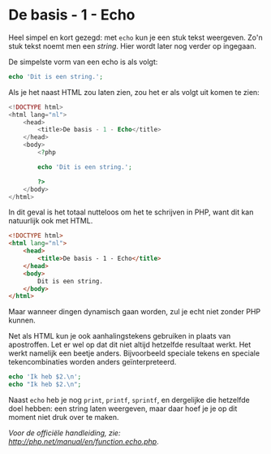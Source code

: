 # De basis - 1 - Echo

Heel simpel en kort gezegd: met `echo` kun je een stuk tekst weergeven. Zo'n stuk tekst noemt men een *string*. Hier wordt later nog verder op ingegaan.

De simpelste vorm van een echo is als volgt:

```php
echo 'Dit is een string.';
```

Als je het naast HTML zou laten zien, zou het er als volgt uit komen te zien:

```php
<!DOCTYPE html>
<html lang="nl">
    <head>
        <title>De basis - 1 - Echo</title>
    </head>
    <body>
        <?php

        echo 'Dit is een string.';

        ?>
    </body>
</html>
```

In dit geval is het totaal nutteloos om het te schrijven in PHP, want dit kan natuurlijk ook met HTML.

```html
<!DOCTYPE html>
<html lang="nl">
    <head>
        <title>De basis - 1 - Echo</title>
    </head>
    <body>
        Dit is een string.
    </body>
</html>
```

Maar wanneer dingen dynamisch gaan worden, zul je echt niet zonder PHP kunnen.

Net als HTML kun je ook aanhalingstekens gebruiken in plaats van apostroffen. Let er wel op dat dit niet altijd hetzelfde resultaat werkt. Het werkt namelijk een beetje anders. Bijvoorbeeld speciale tekens en speciale tekencombinaties worden anders geïnterpreteerd.

```php
echo 'Ik heb $2.\n';
echo "Ik heb $2.\n";
```

Naast `echo` heb je nog `print`, `printf`, `sprintf`, en dergelijke die hetzelfde doel hebben: een string laten weergeven, maar daar hoef je je op dit moment niet druk over te maken.

*Voor de officiële handleiding, zie: http://php.net/manual/en/function.echo.php*.
